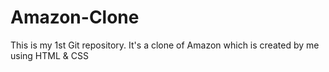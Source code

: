 # Amazon-Clone
This is my 1st Git repository. It's a clone of Amazon which is created by me using HTML &amp; CSS
